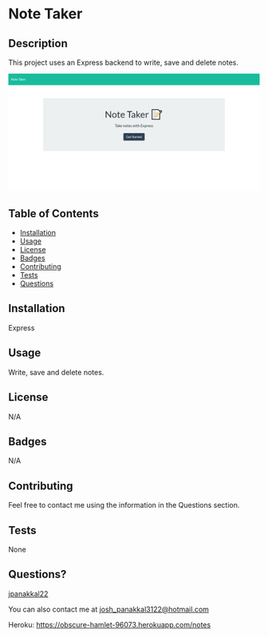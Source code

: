 # Note Taker

## Description
This project uses an Express backend to write, save and delete notes.

![Note Taker](./public/assets/Images/note_taker.PNG)

## Table of Contents

* [Installation](#installation)
* [Usage](#usage)
* [License](#license)
* [Badges](#badges)
* [Contributing](#contributing)
* [Tests](#tests)
* [Questions](#questions)

## Installation
Express

## Usage
Write, save and delete notes.

## License
N/A

## Badges
N/A

## Contributing 
Feel free to contact me using the information in the Questions section.

## Tests
None

## Questions?
[jpanakkal22](https://github.com/jpanakkal22)

You can also contact me at josh_panakkal3122@hotmail.com

Heroku: https://obscure-hamlet-96073.herokuapp.com/notes
